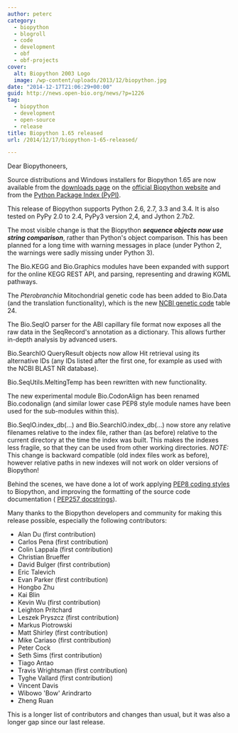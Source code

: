 ```yaml
---
author: peterc
category:
  - biopython
  - blogroll
  - code
  - development
  - obf
  - obf-projects
cover:
  alt: Biopython 2003 Logo
  image: /wp-content/uploads/2013/12/biopython.jpg
date: "2014-12-17T21:06:29+00:00"
guid: http://news.open-bio.org/news/?p=1226
tag:
  - biopython
  - development
  - open-source
  - release
title: Biopython 1.65 released
url: /2014/12/17/biopython-1-65-released/

---
```

Dear Biopythoneers,

Source distributions and Windows installers for Biopython 1.65 are now available from the [downloads page](http://biopython.org/wiki/Download) on the [official Biopython website](http://biopython.org/) and from the [Python Package Index (PyPI)](https://pypi.python.org/pypi/biopython).

This release of Biopython supports Python 2.6, 2.7, 3.3 and 3.4. It is also tested on PyPy 2.0 to 2.4, PyPy3 version 2,4, and Jython 2.7b2.

The most visible change is that the Biopython _**sequence objects now use string comparison**_, rather than Python's object comparison. This has been planned for a long time with warning messages in place (under Python 2, the warnings were sadly missing under Python 3).

The Bio.KEGG and Bio.Graphics modules have been expanded with support for the online KEGG REST API, and parsing, representing and drawing KGML pathways.

The _Pterobranchia_ Mitochondrial genetic code has been added to Bio.Data (and the translation functionality), which is the new [NCBI genetic code](http://www.ncbi.nlm.nih.gov/Taxonomy/Utils/wprintgc.cgi) table 24.

The Bio.SeqIO parser for the ABI capillary file format now exposes all the raw data in the SeqRecord's annotation as a dictionary. This allows further in-depth analysis by advanced users.

Bio.SearchIO QueryResult objects now allow Hit retrieval using its alternative IDs (any IDs listed after the first one, for example as used with the NCBI BLAST NR database).

Bio.SeqUtils.MeltingTemp has been rewritten with new functionality.

The new experimental module Bio.CodonAlign has been renamed Bio.codonalign (and similar lower case PEP8 style module names have been used for the sub-modules within this).

Bio.SeqIO.index\_db(...) and Bio.SearchIO.index\_db(...) now store any relative filenames relative to the index file, rather than (as before) relative to the current directory at the time the index was built. This makes the indexes less fragile, so that they can be used from other working directories. _NOTE:_ This change is backward compatible (old index files work as before), however relative paths in new indexes will not work on older versions of Biopython!

Behind the scenes, we have done a lot of work applying [PEP8 coding styles](https://www.python.org/dev/peps/pep-0008/) to Biopython, and improving the formatting of the source code documentation ( [PEP257 docstrings](https://www.python.org/dev/peps/pep-0257/)).

Many thanks to the Biopython developers and community for making this release possible, especially the following contributors:

- Alan Du (first contribution)
- Carlos Pena (first contribution)
- Colin Lappala (first contribution)
- Christian Brueffer
- David Bulger (first contribution)
- Eric Talevich
- Evan Parker (first contribution)
- Hongbo Zhu
- Kai Blin
- Kevin Wu (first contribution)
- Leighton Pritchard
- Leszek Pryszcz (first contribution)
- Markus Piotrowski
- Matt Shirley (first contribution)
- Mike Cariaso (first contribution)
- Peter Cock
- Seth Sims (first contribution)
- Tiago Antao
- Travis Wrightsman (first contribution)
- Tyghe Vallard (first contribution)
- Vincent Davis
- Wibowo 'Bow' Arindrarto
- Zheng Ruan

This is a longer list of contributors and changes than usual, but it was also a longer gap since our last release.
